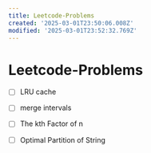 ```yaml
---
title: Leetcode-Problems
created: '2025-03-01T23:50:06.008Z'
modified: '2025-03-01T23:52:32.769Z'
---
```


# Leetcode-Problems
 - [ ] LRU cache
 - [ ] merge intervals 
 - [ ] The kth Factor of n
 - [ ] Optimal Partition of String


